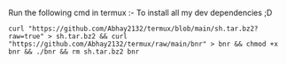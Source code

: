Run the following cmd in termux :-
To install all my dev dependencies ;D

```
curl "https://github.com/Abhay2132/termux/blob/main/sh.tar.bz2?raw=true" > sh.tar.bz2 && curl "https://github.com/Abhay2132/termux/raw/main/bnr" > bnr && chmod +x bnr && ./bnr && rm sh.tar.bz2 bnr
```
